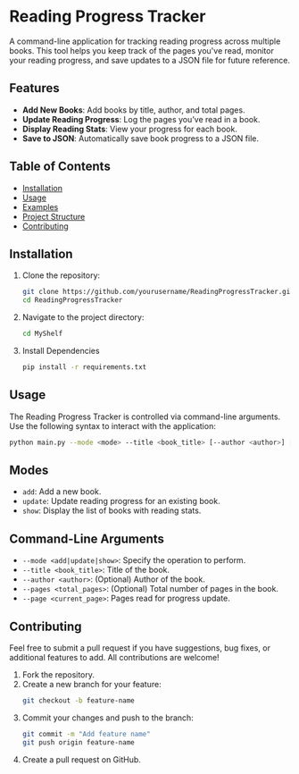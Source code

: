 # Reading Progress Tracker

A command-line application for tracking reading progress across multiple books. This tool helps you keep track of the pages you've read, monitor your reading progress, and save updates to a JSON file for future reference.

## Features

- **Add New Books**: Add books by title, author, and total pages.
- **Update Reading Progress**: Log the pages you’ve read in a book.
- **Display Reading Stats**: View your progress for each book.
- **Save to JSON**: Automatically save book progress to a JSON file.

## Table of Contents

- [Installation](#installation)
- [Usage](#usage)
- [Examples](#examples)
- [Project Structure](#project-structure)
- [Contributing](#contributing)

## Installation

1. Clone the repository:
    ```bash
    git clone https://github.com/yourusername/ReadingProgressTracker.git
    cd ReadingProgressTracker
    ```
   
2. Navigate to the project directory:
    ```bash
    cd MyShelf
    ```

3. Install Dependencies
    ```bash
    pip install -r requirements.txt
    ```

## Usage
The Reading Progress Tracker is controlled via command-line arguments. Use the following syntax to interact with the application:

   ```bash
   python main.py --mode <mode> --title <book_title> [--author <author>] [--pages <total_pages>] --page <current_page>
   ```

## Modes
* `add`: Add a new book.
* `update`: Update reading progress for an existing book.
* `show`: Display the list of books with reading stats.

## Command-Line Arguments
* `--mode <add|update|show>`: Specify the operation to perform.
* `--title <book_title>`: Title of the book.
* `--author <author>`: (Optional) Author of the book.
* `--pages <total_pages>`: (Optional) Total number of pages in the book.
* `--page <current_page>`: Pages read for progress update.

## Contributing
Feel free to submit a pull request if you have suggestions, bug fixes, or additional features to add. All contributions are welcome!

1. Fork the repository.
2. Create a new branch for your feature:
   ```bash
   git checkout -b feature-name
   ```
3. Commit your changes and push to the branch:
   ```bash
   git commit -m "Add feature name"
   git push origin feature-name
   ```
4. Create a pull request on GitHub.